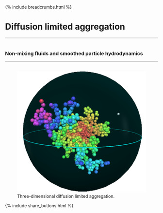 {% include breadcrumbs.html %}

<a name="dla"></a>
# Diffusion limited aggregation
<div style="border-top: 2px solid #cccccc"><br/></div>

### Non-mixing fluids and smoothed particle hydrodynamics
<div style="border-top: 1px solid #999999"><br/></div>

<div class="double_image">
<figure class="left_image">
  <a href="diffusion_limited_aggregation.html">
    <img alt="Non-mixing fluids" src="images/dla_3d.png" title="Click to animate"/>
  </a>
  <figcaption>Three-dimensional diffusion limited aggregation.</figcaption>
</figure>
<figure class="right_image">
  <!-- SPACE RESERVED FOR FUTURE APPLICATION
    -->
</figure>
</div>
<p style="clear: both;"></p>

{% include share_buttons.html %}
